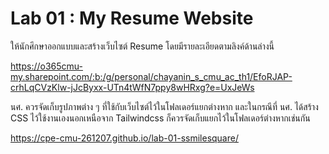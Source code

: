 # Lab 01 : My Resume Website

ให้นักศึกษาออกแบบและสร้างเว็บไซต์ Resume โดยมีรายละเอียดตามลิงค์ด้านล่างนี้

https://o365cmu-my.sharepoint.com/:b:/g/personal/chayanin_s_cmu_ac_th1/EfoRJAP-crhLqCVzKlw-jJcByxx-UTn4tWfN7ppy8wHRxg?e=UxJeWs

นศ. ควรจัดเก็บรูปภาพต่าง ๆ ที่ใช้กับเว็บไซต์ไว้ในโฟลเดอร์แยกต่างหาก และในกรณีที่ นศ. ได้สร้าง CSS ไว้ใช้งานเองนอกเหนือจาก Tailwindcss ก็ควรจัดเก็บแยกไว้ในโฟลเดอร์ต่างหากเช่นกัน

https://cpe-cmu-261207.github.io/lab-01-ssmilesquare/
